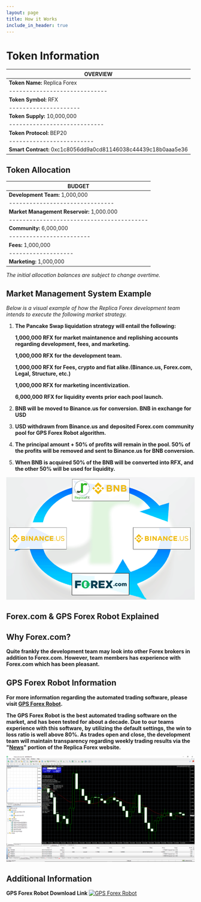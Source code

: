 ```yaml
---
layout: page
title: How it Works
include_in_header: true
---
```

# Token Information

|**OVERVIEW**                 |
|-----------------------------|
|**Token Name:** Replica Forex|
|-----------------------------|
|**Token Symbol:** RFX|
|---------------------|
|**Token Supply:** 10,000,000|
|----------------------------|
|**Token Protocol:** BEP20|
|-------------------------|
|**Smart Contract:** 0xc1c8056dd9a0cd81146038c44439c18b0aaa5e36|


## Token Allocation

|**BUDGET**                     |
|-------------------------------|
|**Development Team:** 1,000,000|
|-------------------------------|
|**Market Management Reservoir:** 1,000.000||
|-----------------------------------------|
|**Community:** 6,000,000|
|------------------------|
|**Fees:** 1,000,000|
|-------------------|
|**Marketing:** 1,000,000|

*The initial allocation balances are subject to change overtime.*


## Market Management System Example

*Below is a visual example of how the Replica Forex development team intends to execute the following market strategy.*

1. **The Pancake Swap liquidation strategy will entail the following:**

    **1,000,000 RFX for market maintanence and replishing accounts regarding development, fees, and marketing.**

    **1,000,000 RFX for the development team.**

    **1,000,000 RFX for Fees, crypto and fiat alike.(Binance.us, Forex.com, Legal, Structure, etc.)**

    **1,000,000 RFX for marketing incentivization.**
    
    **6,000,000 RFX for liquidity events prior each pool launch.**

2. **BNB will be moved to Binance.us for conversion. BNB in exchange for USD**

3. **USD withdrawn from Binance.us and deposited Forex.com community pool for GPS Forex Robot algorithm.**

4. **The principal amount + 50% of profits will remain in the pool. 50% of the profits will be removed and sent to Binance.us for BNB conversion.**

5. **When BNB is acquired 50% of the BNB will be converted into RFX, and the other 50% will be used for liquidity.**

![](../assets/RFX_graphic(2).png)

## Forex.com & GPS Forex Robot Explained

## Why Forex.com?

**Quite frankly the development team may look into other Forex brokers in addition to Forex.com. However, team members has experience with Forex.com which has been pleasant.** 

## GPS Forex Robot Information

**For more information regarding the automated trading software, please visit [GPS Forex Robot](https://gpsforexrobot.com/).**

**The GPS Forex Robot is the best automated trading software on the market, and has been tested for about a decade. Due to our teams experience with this software, by utilizing the default settings, the win to loss ratio is well above 80%. As trades open and close, the development team will maintain transparency regarding weekly trading results via the "[News](https://replica-forex.net/RFXnews/)" portion of the Replica Forex website.** 

![](../assets/MT4.png)

## Additional Information

**GPS Forex Robot Download Link**
<a href='http://https://clickbetter.net/track.php?ref=ijk2b2xlz25hdkvensi=.gpsrobot.a.clickbetter.net/' target='_blank'><img src='https://gpsforexrobot.com/images/nuts/promo3.gif' style='width: 768px; height: 90px; border: 0;' alt='GPS Forex Robot'/></a>
